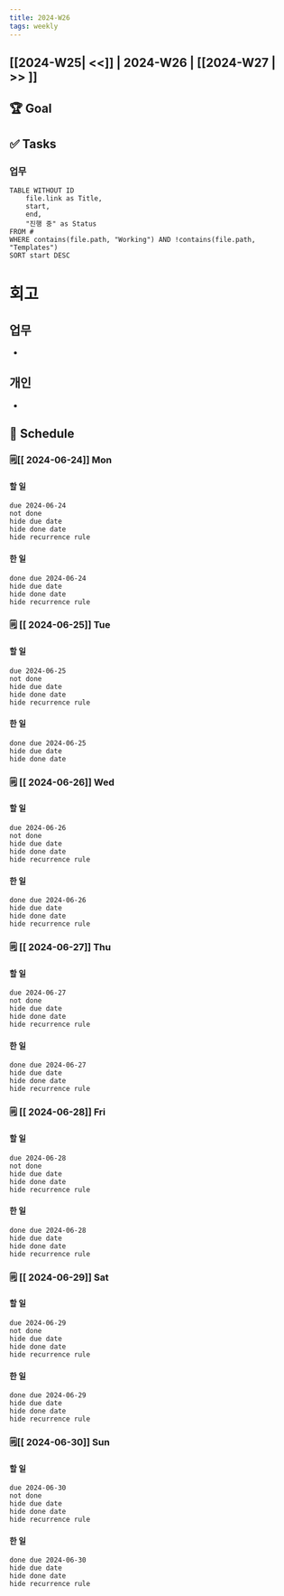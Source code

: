 ```yaml
---
title: 2024-W26
tags: weekly
---
```


## [[2024-W25| <<]] | 2024-W26 | [[2024-W27 | >> ]]

## 🏆 Goal

## ✅ Tasks
### 업무
```dataview
TABLE WITHOUT ID
    file.link as Title,
    start,
    end,
    "진행 중" as Status
FROM #
WHERE contains(file.path, "Working") AND !contains(file.path, "Templates") 
SORT start DESC
```
# 회고
## 업무
- 
## 개인
- 

## 📅 Schedule
###  🗒️[[ 2024-06-24]] Mon
#### 할 일
```tasks 
due 2024-06-24
not done
hide due date
hide done date
hide recurrence rule
```
#### 한 일
```tasks 
done due 2024-06-24
hide due date
hide done date
hide recurrence rule
```
###  🗒️ [[ 2024-06-25]]  Tue
#### 할 일
```tasks 
due 2024-06-25
not done
hide due date
hide done date
hide recurrence rule
```
#### 한 일
```tasks 
done due 2024-06-25
hide due date
hide done date
```
###  🗒️ [[ 2024-06-26]]  Wed
#### 할 일
```tasks 
due 2024-06-26
not done
hide due date
hide done date
hide recurrence rule
```
#### 한 일
```tasks 
done due 2024-06-26
hide due date
hide done date
hide recurrence rule
```
###  🗒️ [[ 2024-06-27]]  Thu
#### 할 일
```tasks 
due 2024-06-27
not done
hide due date
hide done date
hide recurrence rule
```
#### 한 일
```tasks 
done due 2024-06-27
hide due date
hide done date
hide recurrence rule
```
###  🗒️ [[ 2024-06-28]]  Fri
#### 할 일
```tasks 
due 2024-06-28
not done
hide due date
hide done date
hide recurrence rule
```
#### 한 일
```tasks 
done due 2024-06-28
hide due date
hide done date
hide recurrence rule
```
###  🗒️ [[ 2024-06-29]]  Sat
#### 할 일
```tasks 
due 2024-06-29
not done
hide due date
hide done date
hide recurrence rule
```
#### 한 일
```tasks 
done due 2024-06-29
hide due date
hide done date
hide recurrence rule
```
###  🗒️[[ 2024-06-30]]  Sun
#### 할 일
```tasks 
due 2024-06-30
not done
hide due date
hide done date
hide recurrence rule
```
#### 한 일
```tasks 
done due 2024-06-30
hide due date
hide done date
hide recurrence rule
```
